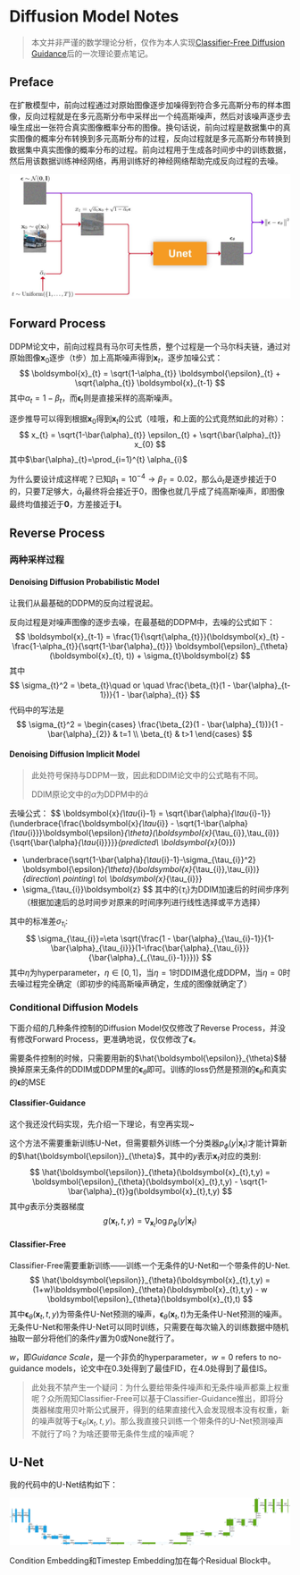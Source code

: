# Diffusion Model Notes

> 本文并非严谨的数学理论分析，仅作为本人实现[Classifier-Free Diffusion Guidance](https://github.com/Inblaze/DenoisingDiffusionProbabilisticModel)后的一次理论要点笔记。

## Preface

在扩散模型中，前向过程通过对原始图像逐步加噪得到符合多元高斯分布的样本图像，反向过程就是在多元高斯分布中采样出一个纯高斯噪声，然后对该噪声逐步去噪生成出一张符合真实图像概率分布的图像。换句话说，前向过程是数据集中的真实图像的概率分布转换到多元高斯分布的过程，反向过程就是多元高斯分布转换到数据集中真实图像的概率分布的过程。前向过程用于生成各时间步中的训练数据，然后用该数据训练神经网络，再用训练好的神经网络帮助完成反向过程的去噪。

![Framework](./pics/framework.jpg)

## Forward Process

DDPM论文中，前向过程具有马尔可夫性质，整个过程是一个马尔科夫链，通过对原始图像$\boldsymbol{x}_{0}$逐步（t步）加上高斯噪声得到$\boldsymbol{x}_{t}$，逐步加噪公式：
$$
\boldsymbol{x}_{t} = \sqrt{1-\alpha_{t}} \boldsymbol{\epsilon}_{t} + \sqrt{\alpha_{t}} \boldsymbol{x}_{t-1}
$$
其中$\alpha_{t} = 1 - \beta_{t}$，而$\boldsymbol{\epsilon}_{t}$则是直接采样的高斯噪声。

逐步推导可以得到根据$\boldsymbol{x}_{0}$得到$\boldsymbol{x}_{t}$的公式（哇哦，和上面的公式竟然如此的对称）：
$$
x_{t} = \sqrt{1-\bar{\alpha}_{t}} \epsilon_{t} + \sqrt{\bar{\alpha}_{t}} x_{0}
$$
其中$\bar{\alpha}_{t}=\prod_{i=1}^{t} \alpha_{i}$

为什么要设计成这样呢？已知$\beta_{1}=10^{-4} \rightarrow \beta_{T}=0.02$，那么$\bar{\alpha}_{t}$是逐步接近于0的，只要$T$足够大，$\bar{\alpha}_{t}$最终将会接近于0，图像也就几乎成了纯高斯噪声，即图像最终均值接近于$\boldsymbol{0}$，方差接近于$\boldsymbol{I}$。

## Reverse Process

### 两种采样过程

#### Denoising Diffusion Probabilistic Model 

让我们从最基础的DDPM的反向过程说起。

反向过程是对噪声图像的逐步去噪，在最基础的DDPM中，去噪的公式如下：
$$
\boldsymbol{x}_{t-1} = \frac{1}{\sqrt{\alpha_{t}}}(\boldsymbol{x}_{t} - \frac{1-\alpha_{t}}{\sqrt{1-\bar{\alpha}_{t}}} \boldsymbol{\epsilon}_{\theta}(\boldsymbol{x}_{t}, t)) + \sigma_{t}\boldsymbol{z}
$$
其中
$$
\sigma_{t}^2 = \beta_{t}\quad or \quad \frac{\beta_{t}(1 - \bar{\alpha}_{t-1})}{1 - \bar{\alpha}_{t}}
$$
代码中的写法是
$$
\sigma_{t}^2 = 
\begin{cases}
\frac{\beta_{2}(1 - \bar{\alpha}_{1})}{1 - \bar{\alpha}_{2}} & t=1 \\
\beta_{t} & t>1
\end{cases}
$$

#### Denoising Diffusion Implicit Model

> 此处符号保持与DDPM一致，因此和DDIM论文中的公式略有不同。
>
> DDIM原论文中的$\alpha$为DDPM中的$\bar{\alpha}$

去噪公式：
$$
\boldsymbol{x}_{\tau_{i}-1} = 
\sqrt{\bar{\alpha}_{\tau_{i}-1}}(\underbrace{\frac{\boldsymbol{x}_{\tau_{i}} - \sqrt{1-\bar{\alpha}_{\tau_{i}}}\boldsymbol{\epsilon}_{\theta}(\boldsymbol{x}_{\tau_{i}},\tau_{i})}{\sqrt{\bar{\alpha}_{\tau_{i}}}}}_{predicted\ \boldsymbol{x}_{0}}) 
+ \underbrace{\sqrt{1-\bar{\alpha}_{\tau_{i}-1}-\sigma_{\tau_{i}}^2} \boldsymbol{\epsilon}_{\theta}(\boldsymbol{x}_{\tau_{i}},\tau_{i})}_{direction\ pointing\ to\ \boldsymbol{x}_{\tau_{i}}}
+ \sigma_{\tau_{i}}\boldsymbol{z}
$$
其中的$\{\tau_{i}\}$为DDIM加速后的时间步序列（根据加速后的总时间步对原来的时间序列进行线性选择或平方选择）

其中的标准差$\sigma_{\tau_{i}}$:
$$
\sigma_{\tau_{i}}=\eta \sqrt{\frac{1 - \bar{\alpha}_{\tau_{i}-1}}{1-\bar{\alpha}_{\tau_{i}}}(1-\frac{\bar{\alpha}_{\tau_{i}}}{\bar{\alpha}_{_{\tau_{i}-1}}})}
$$
其中$\eta$为hyperparameter，$\eta \in [0,1]$，当$\eta = 1$时DDIM退化成DDPM，当$\eta = 0$时去噪过程完全确定（即初步的纯高斯噪声确定，生成的图像就确定了）

### Conditional Diffusion Models

下面介绍的几种条件控制的Diffusion Model仅仅修改了Reverse Process，并没有修改Forward Process，更准确地说，仅仅修改了$\boldsymbol{\epsilon}$。

需要条件控制的时候，只需要用新的$\hat{\boldsymbol{\epsilon}}_{\theta}$替换掉原来无条件的DDIM或DDPM里的$\boldsymbol{\epsilon}_{\theta}$即可。训练的loss仍然是预测的$\boldsymbol{\epsilon}_{\theta}$和真实的$\boldsymbol{\epsilon}$的MSE

#### Classifier-Guidance

这个我还没代码实现，先介绍一下理论，有空再实现~

这个方法不需要重新训练U-Net，但需要额外训练一个分类器$p_{\phi}(y|\boldsymbol{x}_{t})$才能计算新的$\hat{\boldsymbol{\epsilon}}_{\theta}$，其中的$y$表示$\boldsymbol{x}_{t}$对应的类别:
$$
\hat{\boldsymbol{\epsilon}}_{\theta}(\boldsymbol{x}_{t},t,y) = \boldsymbol{\epsilon}_{\theta}(\boldsymbol{x}_{t},t,y) - \sqrt{1-\bar{\alpha}_{t}}g(\boldsymbol{x}_{t},t,y)
$$
其中$g$表示分类器梯度
$$
g(\boldsymbol{x}_{t},t,y) = \nabla_{\boldsymbol{x}_{t}}\log{p_{\phi}(y|\boldsymbol{x}_{t})}
$$

#### Classifier-Free

Classifier-Free需要重新训练——训练一个无条件的U-Net和一个带条件的U-Net.
$$
\hat{\boldsymbol{\epsilon}}_{\theta}(\boldsymbol{x}_{t},t,y) = (1+w)\boldsymbol{\epsilon}_{\theta}(\boldsymbol{x}_{t},t,y) - w \boldsymbol{\epsilon}_{\theta}(\boldsymbol{x}_{t},t)
$$
其中$\boldsymbol{\epsilon}_{\theta}(\boldsymbol{x}_{t},t,y)$为带条件U-Net预测的噪声，$\boldsymbol{\epsilon}_{\theta}(\boldsymbol{x}_{t},t)$为无条件U-Net预测的噪声。无条件U-Net和带条件U-Net可以同时训练，只需要在每次输入的训练数据中随机抽取一部分将他们的条件$y$置为0或None就行了。

$w$，即*Guidance Scale*，是一个非负的hyperparameter，$w=0$ refers to no-guidance models，论文中在0.3处得到了最佳FID，在4.0处得到了最佳IS。

> 此处我不禁产生一个疑问：为什么要给带条件噪声和无条件噪声都乘上权重呢？众所周知Classifier-Free可以基于Classifier-Guidance推出，即将分类器梯度用贝叶斯公式展开，得到的结果直接代入会发现根本没有权重，新的噪声就等于$\boldsymbol{\epsilon}_{\theta}(\boldsymbol{x}_{t},t,y)$。那么我直接只训练一个带条件的U-Net预测噪声不就行了吗？为啥还要带无条件生成的噪声呢？

## U-Net

我的代码中的U-Net结构如下：

![U-Net](./pics/UNet.png)

Condition Embedding和Timestep Embedding加在每个Residual Block中。
